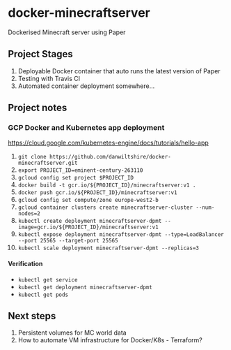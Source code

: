 # docker-minecraftserver
Dockerised Minecraft server using Paper

## Project Stages
1. Deployable Docker container that auto runs the latest version of Paper
2. Testing with Travis CI
3. Automated container deployment somewhere...

## Project notes

### GCP Docker and Kubernetes app deployment
https://cloud.google.com/kubernetes-engine/docs/tutorials/hello-app

1. `git clone https://github.com/danwiltshire/docker-minecraftserver.git`
2. `export PROJECT_ID=eminent-century-263110`
3. `gcloud config set project $PROJECT_ID`
4. `docker build -t gcr.io/${PROJECT_ID}/minecraftserver:v1 .`
5. `docker push gcr.io/${PROJECT_ID}/minecraftserver:v1`
6. `gcloud config set compute/zone europe-west2-b`
7. `gcloud container clusters create minecraftserver-cluster --num-nodes=2`
8. `kubectl create deployment minecraftserver-dpmt --image=gcr.io/${PROJECT_ID}/minecraftserver:v1`
9. `kubectl expose deployment minecraftserver-dpmt --type=LoadBalancer --port 25565 --target-port 25565`
10. `kubectl scale deployment minecraftserver-dpmt --replicas=3`

#### Verification
- `kubectl get service`
- `kubectl get deployment minecraftserver-dpmt`
- `kubectl get pods`

## Next steps
1. Persistent volumes for MC world data
2. How to automate VM infrastructure for Docker/K8s - Terraform?
